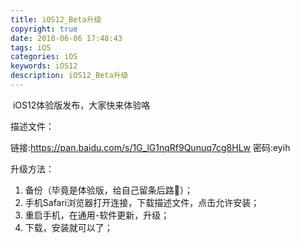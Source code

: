 ```yaml
---
title: iOS12_Beta升级
copyright: true
date: 2018-06-06 17:48:43
tags: iOS
categories: iOS
keywords: iOS12
description: iOS12_Beta升级
---
```


​	iOS12体验版发布，大家快来体验咯

描述文件：

链接:https://pan.baidu.com/s/1G_lG1nqRf9Qunuq7cg8HLw  密码:eyih

升级方法：

1. 备份（毕竟是体验版，给自己留条后路😬）；
2. 手机Safari浏览器打开连接，下载描述文件，点击允许安装；
3. 重启手机，在通用-软件更新，升级；
4. 下载，安装就可以了；


